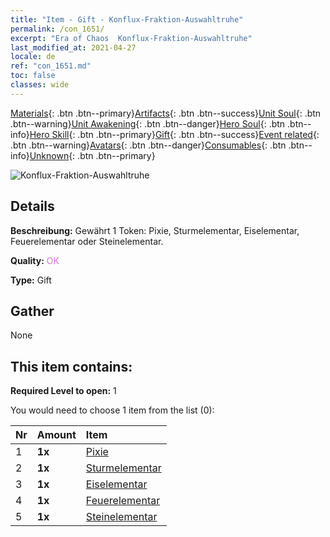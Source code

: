 ```yaml
---
title: "Item - Gift - Konflux-Fraktion-Auswahltruhe"
permalink: /con_1651/
excerpt: "Era of Chaos  Konflux-Fraktion-Auswahltruhe"
last_modified_at: 2021-04-27
locale: de
ref: "con_1651.md"
toc: false
classes: wide
---
```

 [Materials](/ItemsDE/){: .btn .btn--primary}[Artifacts](/ItemsDE/Artifacts/){: .btn .btn--success}[Unit Soul](/ItemsDE/UnitSoul/){: .btn .btn--warning}[Unit Awakening](/ItemsDE/UnitAwakening/){: .btn .btn--danger}[Hero Soul](/ItemsDE/HeroSoul/){: .btn .btn--info}[Hero Skill](/ItemsDE/HeroSkill/){: .btn .btn--primary}[Gift](/ItemsDE/Gift/){: .btn .btn--success}[Event related](/ItemsDE/Events/){: .btn .btn--warning}[Avatars](/ItemsDE/Avatars/){: .btn .btn--danger}[Consumables](/ItemsDE/Consumables/){: .btn .btn--info}[Unknown](/ItemsDE/Unknown/){: .btn .btn--primary}

 ![Konflux-Fraktion-Auswahltruhe](/images/t/i_907267.png)

## Details
 **Beschreibung:** Gewährt 1 Token: Pixie, Sturmelementar, Eiselementar, Feuerelementar oder Steinelementar.

 **Quality:** <span style="color: #DA70D6">OK</span>

 **Type:** Gift

## Gather

  None

## This item contains:

 **Required Level to open:** 1

 You would need to choose 1 item from the list (0):

  | Nr | Amount |     Item    |
  |:---|:-------|:------------|
  | 1 |  **1x** | [Pixie](/ItemsDE/unt_262/) |  | 
  | 2 |  **1x** | [Sturmelementar](/ItemsDE/unt_263/) |  | 
  | 3 |  **1x** | [Eiselementar](/ItemsDE/unt_264/) |  | 
  | 4 |  **1x** | [Feuerelementar](/ItemsDE/unt_265/) |  | 
  | 5 |  **1x** | [Steinelementar](/ItemsDE/unt_266/) |  | 
